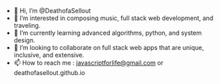 - 👋 Hi, I’m @DeathofaSellout
- 👀 I’m interested in composing music, full stack web development, and traveling.
- 🌱 I’m currently learning advanced algorithms, python, and system design.
- 💞️ I’m looking to collaborate on full stack web apps that are unique, inclusive, and extensive. 
- 📫 How to reach me : javascriptforlife@gmail.com or deathofasellout.github.io

<!---
DeathofaSellout/DeathofaSellout is a ✨ special ✨ repository because its `README.md` (this file) appears on your GitHub profile.
You can click the Preview link to take a look at your changes.
--->
